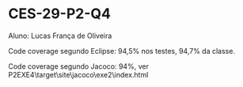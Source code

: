 # CES-29-P2-Q4
Aluno: Lucas França de Oliveira

Code coverage segundo Eclipse: 94,5% nos testes, 94,7% da classe.

Code coverage segundo Jacoco: 94%,  ver P2EXE4\target\site\jacoco\exe2\index.html
